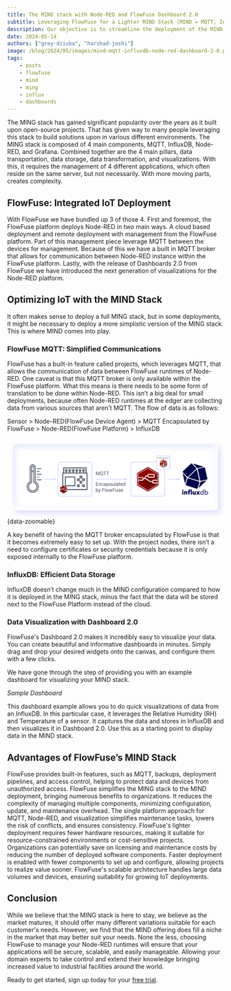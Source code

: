 ```yaml
---
title: The MIND stack with Node-RED and FlowFuse Dashboard 2.0
subtitle: Leveraging FlowFuse for a Lighter MIND Stack (MIND = MQTT, InfluxDB, Node-RED, Dashboard 2.0)
description: Our objective is to streamline the deployment of the MIND stack, enhancing its usability without compromising functionality.
date: 2024-05-14
authors: ["grey-dziuba", "harshad-joshi"]
image: /blog/2024/05/images/mind-mqtt-influxdb-node-red-dashboard-2-0.png
tags:
    - posts
    - flowfuse
    - mind
    - ming
    - influx
    - dashboards
---
```


The MING stack has gained significant popularity over the years as it built upon open-source projects.  That has given way to many people leveraging this stack to build solutions upon in various different environments.  The MING stack is composed of 4 main components, MQTT, InfluxDB, Node-RED, and Grafana.  Combined together are the 4 main pillars, data transportation, data storage, data transformation, and visualizations.  With this, it requires the management of 4 different applications, which often reside on the same server, but not necessarily.  With more moving parts, creates complexity.

<!--more-->

## FlowFuse: Integrated IoT Deployment

With FlowFuse we have bundled up 3 of those 4.  First and foremost, the FlowFuse platform deploys Node-RED in two main ways.  A cloud based deployment and remote deployment with management from the FlowFuse platform.  Part of this management piece leverage MQTT between the devices for management.  Because of this we have a built in MQTT broker that allows for communication between Node-RED instance within the FlowFuse platform.  Lastly, with the release of Dashboards 2.0 from FlowFuse we have introduced the next generation of visualizations for the Node-RED platform.


## Optimizing IoT with the MIND Stack

It often makes sense to deploy a full MING stack, but in some deployments, it might be necessary to deploy a more simplistic version of the MING stack.  This is where MIND comes into play.


### FlowFuse MQTT: Simplified Communications

FlowFuse has a built-in feature called projects, which leverages MQTT, that allows the communication of data between FlowFuse runtimes of Node-RED.  One caveat is that this MQTT broker is only available within the FlowFuse platform. What this means is there needs to be some form of translation to be done within Node-RED.  This isn’t a big deal for small deployments, because often Node-RED runtimes at the edger are collecting data from various sources that aren’t MQTT.  The flow of data is as follows: 

Sensor > Node-RED(FlowFuse Device Agent) > MQTT Encapsulated by FlowFuse > Node-RED(FlowFuse Platform) > InfluxDB

!["Screenshot showing the flow of data: Sensor > Node-RED(FlowFuse Device Agent) > MQTT Encapsulated by FlowFuse > Node-RED(FlowFuse Platform) > InfluxDB"](./images/sensor-data-mqtt-node-red-dashboard-influxdb.png ""){data-zoomable}

A key benefit of having the MQTT broker encapsulated by FlowFuse is that it becomes extremely easy to set up.  With the project nodes, there isn’t a need to configure certificates or security credentials because it is only exposed internally to the FlowFuse platform.


### InfluxDB: Efficient Data Storage

InfluxDB doesn’t change much in the MIND configuration compared to how it is deployed in the MING stack, minus the fact that the data will be stored next to the FlowFuse Platform instead of the cloud.  


### Data Visualization with Dashboard 2.0

FlowFuse's Dashboard 2.0 makes it incredibly easy to visualize your data.  You can create beautiful and informative dashboards in minutes. Simply drag and drop your desired widgets onto the canvas, and configure them with a few clicks.  

We have gone through the step of providing you with an example dashboard for visualizing your MIND stack.   


_Sample Dashboard_

This dashboard example allows you to do quick visualizations of data from an InfluxDB.  In this particular case, it leverages the Relative Humidity (RH) and Temperature of a sensor.  It captures the data and stores in InfluxDB and then visualizes it in Dashboard 2.0.  Use this as a starting point to display data in the MIND stack. 


## Advantages of FlowFuse’s MIND Stack

FlowFuse provides built-in features, such as MQTT, backups, deployment pipelines, and access control, helping to protect data and devices from unauthorized access. FlowFuse simplifies the MING stack to the MIND deployment, bringing numerous benefits to organizations. It reduces the complexity of managing multiple components, minimizing configuration, update, and maintenance overhead. The single platform approach for MQTT, Node-RED, and visualization simplifies maintenance tasks, lowers the risk of conflicts, and ensures consistency. FlowFuse's lighter deployment requires fewer hardware resources, making it suitable for resource-constrained environments or cost-sensitive projects. Organizations can potentially save on licensing and maintenance costs by reducing the number of deployed software components. Faster deployment is enabled with fewer components to set up and configure, allowing projects to realize value sooner. FlowFuse's scalable architecture handles large data volumes and devices, ensuring suitability for growing IoT deployments. 


## Conclusion

While we believe that the MING stack is here to stay, we believe as the market matures, it should offer many different variations suitable for each customer's needs.  However, we find that the MIND offering does fill a niche in the market that may better suit your needs.  None the less, choosing FlowFuse to manage your Node-RED runtimes will ensure that your applications will be secure, scalable, and easily manageable.  Allowing your domain experts to take control and extend their knowledge bringing increased value to industrial facilities around the world.

Ready to get started, sign up today for your [free trial](https://app.flowfuse.com/account/create). 


